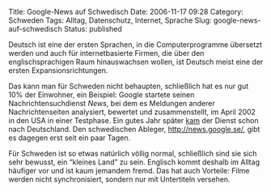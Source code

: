 Title: Google-News auf Schwedisch
Date: 2006-11-17 09:28
Category: Schweden
Tags: Alltag, Datenschutz, Internet, Sprache
Slug: google-news-auf-schwedisch
Status: published

Deutsch ist eine der ersten Sprachen, in die Computerprogramme übersetzt
werden und auch für internetbasierte Firmen, die über den
englischsprachigen Raum hinauswachsen wollen, ist Deutsch meist eine der
ersten Expansionsrichtungen.

Das kann man für Schweden nicht behaupten, schließlich hat es nur gut
10% der Einwohner, ein Beispiel: Google startete seinen
Nachrichtensuchdienst *News*, bei dem es Meldungen anderer
Nachrichtenseiten analysiert, bewertet und zusammenstellt, im April 2002
in den USA in einer Testphase. Ein gutes Jahr später
[kam](http://www.heise.de/newsticker/meldung/38350) der Dienst schon
nach Deutschland. Den schwedischen Ableger, <http://news.google.se/>,
gibt es dagegen erst seit ein paar Tagen.

Für Schweden ist so etwas natürlich völlig normal, schließlich sind sie
sich sehr bewusst, ein “kleines Land” zu sein. Englisch kommt deshalb im
Alltag häufiger vor und ist kaum jemandem fremd. Das hat auch Vorteile:
Filme werden nicht synchronisiert, sondern nur mit Untertiteln versehen.

